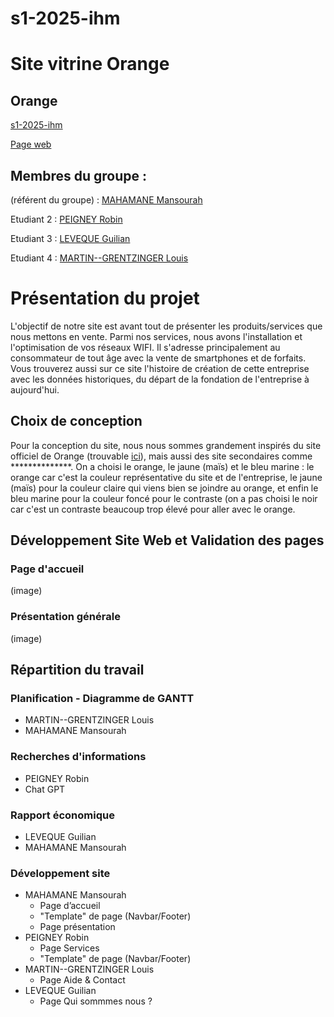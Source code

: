 # s1-2025-ihm
# Site vitrine Orange  

## Orange    

[s1-2025-ihm](https://github.com/Louis7012/s1-2025-ihm)

[Page web](https://louis7012.github.io/s1-2025-ihm/)

## Membres du groupe :

(référent du groupe) : [MAHAMANE Mansourah](mailto:mansourah.mahamane@edu.univ-fcomte.fr) 
 
Etudiant 2 : [PEIGNEY Robin](mailto:robin.peigney@edu.univ-fcomte.fr)
 
Etudiant 3 : [LEVEQUE Guilian](mailto:guilian.leveque@edu.univ-fcomte.fr)
 
Etudiant 4 : [MARTIN--GRENTZINGER Louis](mailto:louis.martin--grentzinger@edu.univ-fcomte.fr) 


# Présentation du projet

L'objectif de notre site est avant tout de présenter les produits/services que nous mettons en vente. Parmi nos services, nous avons l'installation et l'optimisation de vos réseaux WIFI. Il s'adresse principalement au consommateur de tout âge avec la vente de smartphones et de forfaits. Vous trouverez aussi sur ce site l'histoire de création de cette entreprise avec les données historiques, du départ de la fondation de l'entreprise à aujourd'hui.

## Choix de conception

Pour la conception du site, nous nous sommes grandement inspirés du site officiel de Orange (trouvable [ici](https://www.orange.fr/portail)), mais aussi des site secondaires comme **************. On a choisi le orange, le jaune (maïs) et le bleu marine : le orange car c'est la couleur représentative du site et de l'entreprise, le jaune (maïs) pour la couleur claire qui viens bien se joindre au orange, et enfin le bleu marine pour la couleur foncé pour le contraste (on a pas choisi le noir car c'est un contraste beaucoup trop élevé pour aller avec le orange. 

## Développement Site Web et Validation des pages

### Page d'accueil
(image)

### Présentation générale
(image)


## Répartition du travail

### Planification - Diagramme de GANTT

- MARTIN--GRENTZINGER Louis
- MAHAMANE Mansourah

### Recherches d'informations

- PEIGNEY Robin
- Chat GPT

### Rapport économique

- LEVEQUE Guilian
- MAHAMANE Mansourah

### Développement site

- MAHAMANE Mansourah
  - Page d’accueil
  - "Template" de page (Navbar/Footer)
  - Page présentation
- PEIGNEY Robin
  - Page Services
  - "Template" de page (Navbar/Footer)
- MARTIN--GRENTZINGER Louis
  - Page Aide & Contact
- LEVEQUE Guilian
  - Page Qui sommmes nous ?
 

